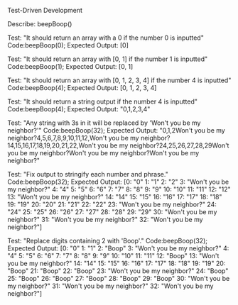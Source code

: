 Test-Driven Development

Describe: beepBoop()

Test: "It should return an array with a 0 if the number 0 is inputted"
Code:beepBoop(0);
Expected Output: [0]

Test: "It should return an array with [0, 1] if the number 1 is inputted" Code:beepBoop(1);
Expected Output: [0, 1]

Test: "It should return an array with [0, 1, 2, 3, 4] if the number 4 is inputted"
Code:beepBoop(4);
Expected Output: [0, 1, 2, 3, 4]

Test: "It should return a string output if the number 4 is inputted"
Code:beepBoop(4);
Expected Output: "0,1,2,3,4"

Test: "Any string with 3s in it will be replaced by 'Won't you be my neighbor?'"
Code:beepBoop(32);
Expected Output: "0,1,2Won't you be my neighbor?4,5,6,7,8,9,10,11,12,Won't you be my neighbor?14,15,16,17,18,19,20,21,22,Won't you be my neighbor?24,25,26,27,28,29Won't you be my neighbor?Won't you be my neighbor?Won't you be my neighbor?"

Test: "Fix output to stringify each number and phrase."
Code:beepBoop(32);
Expected Output:
[0: "0"
1: "1"
2: "2"
3: "Won't you be my neighbor?"
4: "4"
5: "5"
6: "6"
7: "7"
8: "8"
9: "9"
10: "10"
11: "11"
12: "12"
13: "Won't you be my neighbor?"
14: "14"
15: "15"
16: "16"
17: "17"
18: "18"
19: "19"
20: "20"
21: "21"
22: "22"
23: "Won't you be my neighbor?"
24: "24"
25: "25"
26: "26"
27: "27"
28: "28"
29: "29"
30: "Won't you be my neighbor?"
31: "Won't you be my neighbor?"
32: "Won't you be my neighbor?"]

Test: "Replace digits containing 2 with 'Boop'."
Code:beepBoop(32);
Expected Output:
[0: "0"
1: "1"
2: "Boop"
3: "Won't you be my neighbor?"
4: "4"
5: "5"
6: "6"
7: "7"
8: "8"
9: "9"
10: "10"
11: "11"
12: "Boop"
13: "Won't you be my neighbor?"
14: "14"
15: "15"
16: "16"
17: "17"
18: "18"
19: "19"
20: "Boop"
21: "Boop"
22: "Boop"
23: "Won't you be my neighbor?"
24: "Boop"
25: "Boop"
26: "Boop"
27: "Boop"
28: "Boop"
29: "Boop"
30: "Won't you be my neighbor?"
31: "Won't you be my neighbor?"
32: "Won't you be my neighbor?"]

<!-- Template


Describe:

Test:
Code:
Expected Output:


Business logic side:

1) The inputted number will immediately become an array
2) The array created will have '0' to 'inputtedNum'
3) The array elements will list one-by-one
4) #s containing 1 will be replaced with Beep (LEAST IMPORTANT)
5) #s containing 2 will be replaced with Boop
6) #s containing 3 will be replaced with "Won't you be my neighbor?" (MOST IMPORTANT)

**can use regex


-->

